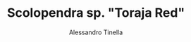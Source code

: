 ---
title: Scolopendra sp. "Toraja Red"
description: Große, bisher nicht beschriebene Art aus Sulawesi.
thumb: images/toraja-thumb.jpg
type: page
layout: caresheet
bookhidden: true
author:
- Alessandro Tinella
---